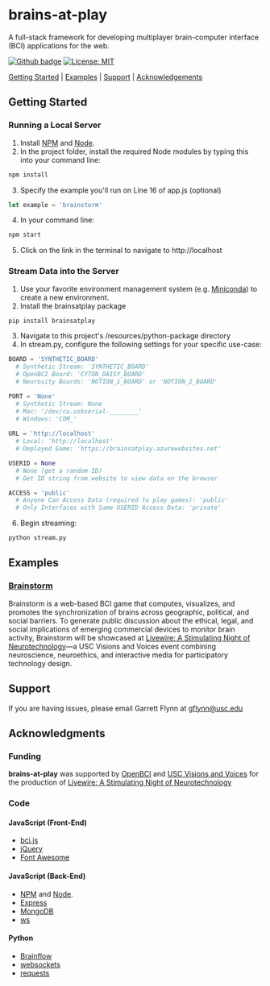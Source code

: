 # brains-at-play

A full-stack framework for developing multiplayer brain-computer interface (BCI) applications for the web.

[![Github badge](https://img.shields.io/badge/github-source_code-blue.svg?logo=github&logoColor=white)](https://github.com/brains-at-play/brains-at-play)
[![License: MIT](https://img.shields.io/badge/License-MIT-yellow.svg)](https://opensource.org/licenses/MIT)

[Getting Started](#getting-started) | [Examples](#examples) | [Support](#Support) | [Acknowledgements](#Acknowledgments)

## Getting Started <a name="getting-started" />
### Running a Local Server
1. Install [NPM](https://www.npmjs.com/) and [Node](https://nodejs.org/en/).
2. In the project folder, install the required Node modules by typing this into your command line:
```bash
npm install
``` 
3. Specify the example you'll run on Line 16 of app.js (optional) 
```javascript
let example = 'brainstorm'
``` 
4. In your command line:
```bash
npm start
```
5. Click on the link in the terminal to navigate to http://localhost


### Stream Data into the Server
1. Use your favorite environment management system (e.g. [Miniconda](https://docs.conda.io/en/latest/miniconda.html)) to create a new environment.
2. Install the brainsatplay package
```bash
pip install brainsatplay
```
3. Navigate to this project's /resources/python-package directory
4. In stream.py, configure the following settings for your specific use-case:
```python
BOARD = 'SYNTHETIC_BOARD' 
  # Synthetic Stream: 'SYNTHETIC_BOARD'
  # OpenBCI Board: 'CYTON_DAISY_BOARD'
  # Neurosity Boards: 'NOTION_1_BOARD' or 'NOTION_2_BOARD'

PORT = 'None' 
  # Synthetic Stream: None
  # Mac: '/dev/cu.usbserial-________'
  # Windows: 'COM_'
                
URL = 'http://localhost'
  # Local: 'http://localhost'
  # Deployed Game: 'https://brainsatplay.azurewebsites.net'

USERID = None
  # None (get a random ID)
  # Get ID string from website to view data on the browser

ACCESS = 'public'
  # Anyone Can Access Data (required to play games): 'public'
  # Only Interfaces with Same USERID Access Data: 'private'

```
6. Begin streaming:
```bash
python stream.py
```

##  Examples
### [Brainstorm](https://brainsatplay.azurewebsites.net/) 

Brainstorm is a web-based BCI game that computes, visualizes, and promotes the synchronization of brains across geographic, political, and social barriers. To generate public discussion about the ethical, legal, and social implications of emerging commercial devices to monitor brain activity, Brainstorm will be showcased at [Livewire: A Stimulating Night of Neurotechnology](https://visionsandvoices.usc.edu/eventdetails/?event_id=33741435186601&s_type=&s_genre=)—a USC Visions and Voices event combining neuroscience, neuroethics, and interactive media for participatory technology design.

## Support

If you are having issues, please email Garrett Flynn at gflynn@usc.edu

## Acknowledgments
### Funding
**brains-at-play** was supported by [OpenBCI](https://openbci.com/) and [USC Visions and Voices](https://visionsandvoices.usc.edu/) for the production of [Livewire: A Stimulating Night of Neurotechnology](https://visionsandvoices.usc.edu/eventdetails/?event_id=33741435186601&s_type=&s_genre=) 

### Code
#### JavaScript (Front-End)
- [bci.js](https://bci.js.org/)
- [jQuery](https://jquery.com/)
- [Font Awesome](https://fontawesome.com/)
#### JavaScript (Back-End)
- [NPM](https://www.npmjs.com/) and [Node](https://nodejs.org/en/).
- [Express](https://expressjs.com/)
- [MongoDB](https://www.mongodb.com/)
- [ws](https://www.npmjs.com/package/ws)
#### Python
- [Brainflow](https://brainflow.readthedocs.io/en/stable/index.html)
- [websockets](https://websockets.readthedocs.io/en/stable/intro.html)
- [requests](https://requests.readthedocs.io/en/master/)



